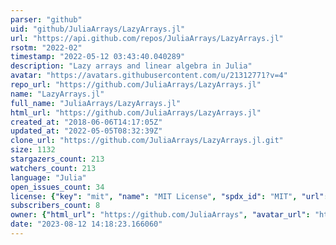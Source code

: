 ```yaml
---
parser: "github"
uid: "github/JuliaArrays/LazyArrays.jl"
url: "https://api.github.com/repos/JuliaArrays/LazyArrays.jl"
rsotm: "2022-02"
timestamp: "2022-05-12 03:43:40.040289"
description: "Lazy arrays and linear algebra in Julia"
avatar: "https://avatars.githubusercontent.com/u/21312771?v=4"
repo_url: "https://github.com/JuliaArrays/LazyArrays.jl"
name: "LazyArrays.jl"
full_name: "JuliaArrays/LazyArrays.jl"
html_url: "https://github.com/JuliaArrays/LazyArrays.jl"
created_at: "2018-06-06T14:17:05Z"
updated_at: "2022-05-05T08:32:39Z"
clone_url: "https://github.com/JuliaArrays/LazyArrays.jl.git"
size: 1132
stargazers_count: 213
watchers_count: 213
language: "Julia"
open_issues_count: 34
license: {"key": "mit", "name": "MIT License", "spdx_id": "MIT", "url": "https://api.github.com/licenses/mit", "node_id": "MDc6TGljZW5zZTEz"}
subscribers_count: 8
owner: {"html_url": "https://github.com/JuliaArrays", "avatar_url": "https://avatars.githubusercontent.com/u/21312771?v=4", "login": "JuliaArrays", "type": "Organization"}
date: "2023-08-12 14:18:23.166060"
---
```

